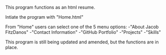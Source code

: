 This program functions as an html resume.

Intiate the program with "Home.html"

From "Home" users can select one of the 5 menu options: 
-"About Jacob FitzDanos"
-"Contact Information"
-"GitHub Portfolio"
-"Projects"
-"Skills"

This program is still being updated and amended, but the functions are in place. 